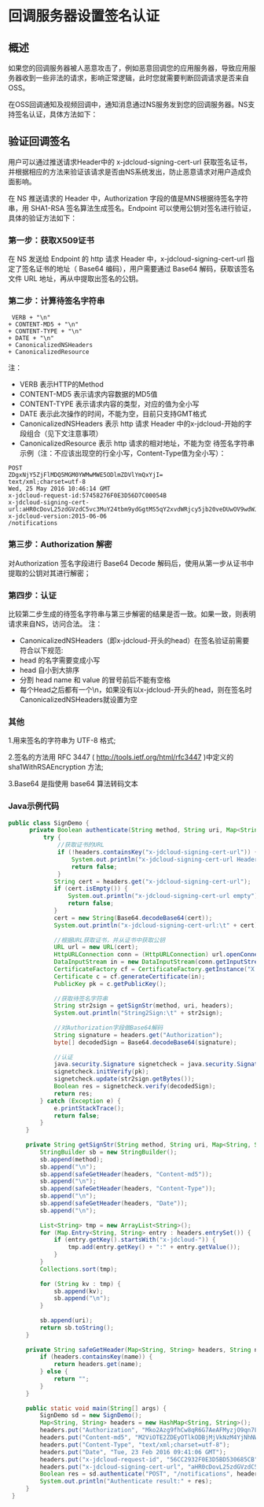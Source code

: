 # 回调服务器设置签名认证

## 概述
如果您的回调服务器被人恶意攻击了，例如恶意回调您的应用服务器，导致应用服务器收到一些非法的请求，影响正常逻辑，此时您就需要判断回调请求是否来自OSS。

在OSS回调通知及视频回调中，通知消息通过NS服务发到您的回调服务器。NS支持签名认证，具体方法如下：

## 验证回调签名
用户可以通过推送请求Header中的 x-jdcloud-signing-cert-url 获取签名证书，并根据相应的方法来验证该请求是否由NS系统发出，防止恶意请求对用户造成负面影响。

在 NS 推送请求的 Header 中，Authorization 字段的值是MNS根据待签名字符串，用 SHA1-RSA 签名算法生成签名。Endpoint 可以使用公钥对签名进行验证，具体的验证方法如下：

### 第一步：获取X509证书

在 NS 发送给 Endpoint 的 http 请求 Header 中，x-jdcloud-signing-cert-url 指定了签名证书的地址（ Base64 编码），用户需要通过 Base64 解码，获取该签名文件 URL 地址，再从中提取出签名的公钥。

### 第二步：计算待签名字符串
```
 VERB + "\n"
+ CONTENT-MD5 + "\n"
+ CONTENT-TYPE + "\n"
+ DATE + "\n"
+ CanonicalizedNSHeaders
+ CanonicalizedResource
```
注：
* VERB 表示HTTP的Method
* CONTENT-MD5 表示请求内容数据的MD5值
* CONTENT-TYPE 表示请求内容的类型，对应的值为全小写
* DATE 表示此次操作的时间，不能为空，目前只支持GMT格式
* CanonicalizedNSHeaders 表示 http 请求 Header 中的x-jdcloud-开始的字段组合（见下文注意事项）
* CanonicalizedResource 表示 http 请求的相对地址，不能为空
待签名字符串示例（注：不应该出现空的行全小写，Content-Type值为全小写）：
```
POST
ZDgxNjY5ZjFlMDQ5MGM0YWMwMWE5ODlmZDVlYmQxYjI=
text/xml;charset=utf-8
Wed, 25 May 2016 10:46:14 GMT
x-jdcloud-request-id:57458276F0E3D56D7C00054B
x-jdcloud-signing-cert-url:aHR0cDovL25zdGVzdC5vc3MuY24tbm9ydGgtMS5qY2xvdWRjcy5jb20veDUwOV9wdWJsaWNfY2VydGlmaWNhdGUucGVtCg==
x-jdcloud-version:2015-06-06
/notifications
```
### 第三步：Authorization 解密
对Authorization 签名字段进行 Base64 Decode 解码后，使用从第一步从证书中提取的公钥对其进行解密；
### 第四步：认证
比较第二步生成的待签名字符串与第三步解密的结果是否一致。如果一致，则表明请求来自NS，访问合法。
注：
* CanonicalizedNSHeaders（即x-jdcloud-开头的head）在签名验证前需要符合以下规范:
* head 的名字需要变成小写
* head 自小到大排序
* 分割 head name 和 value 的冒号前后不能有空格
* 每个Head之后都有一个\n，如果没有以x-jdcloud-开头的head，则在签名时CanonicalizedNSHeaders就设置为空

### 其他
1.用来签名的字符串为 UTF-8 格式;

2.签名的方法用 RFC 3447 ( http://tools.ietf.org/html/rfc3447 )中定义的 sha1WithRSAEncryption 方法;

3.Base64 是指使用 base64 算法转码文本

### Java示例代码
```Java
public class SignDemo {
      private Boolean authenticate(String method, String uri, Map<String, String> headers) {
          try {
              //获取证书的URL
              if (!headers.containsKey("x-jdcloud-signing-cert-url")) {
                  System.out.println("x-jdcloud-signing-cert-url Header not found");
                  return false;
              }
             String cert = headers.get("x-jdcloud-signing-cert-url");
             if (cert.isEmpty()) {
                 System.out.println("x-jdcloud-signing-cert-url empty");
                 return false;
             }
             cert = new String(Base64.decodeBase64(cert));
             System.out.println("x-jdcloud-signing-cert-url:\t" + cert);
  
             //根据URL获取证书，并从证书中获取公钥
             URL url = new URL(cert);
             HttpURLConnection conn = (HttpURLConnection) url.openConnection();
             DataInputStream in = new DataInputStream(conn.getInputStream());
             CertificateFactory cf = CertificateFactory.getInstance("X.509");
             Certificate c = cf.generateCertificate(in);
             PublicKey pk = c.getPublicKey();
  
             //获取待签名字符串
             String str2sign = getSignStr(method, uri, headers);
             System.out.println("String2Sign:\t" + str2sign);
  
             //对Authorization字段做Base64解码
             String signature = headers.get("Authorization");
             byte[] decodedSign = Base64.decodeBase64(signature);
  
             //认证
             java.security.Signature signetcheck = java.security.Signature.getInstance("SHA1withRSA");
             signetcheck.initVerify(pk);
             signetcheck.update(str2sign.getBytes());
             Boolean res = signetcheck.verify(decodedSign);
             return res;
         } catch (Exception e) {
             e.printStackTrace();
             return false;
         }
     }
  
     private String getSignStr(String method, String uri, Map<String, String> headers) {
         StringBuilder sb = new StringBuilder();
         sb.append(method);
         sb.append("\n");
         sb.append(safeGetHeader(headers, "Content-md5"));
         sb.append("\n");
         sb.append(safeGetHeader(headers, "Content-Type"));
         sb.append("\n");
         sb.append(safeGetHeader(headers, "Date"));
         sb.append("\n");
  
         List<String> tmp = new ArrayList<String>();
         for (Map.Entry<String, String> entry : headers.entrySet()) {
             if (entry.getKey().startsWith("x-jdcloud-")) {
                 tmp.add(entry.getKey() + ":" + entry.getValue());
             }
         }
         Collections.sort(tmp);
  
         for (String kv : tmp) {
             sb.append(kv);
             sb.append("\n");
         }
  
         sb.append(uri);
         return sb.toString();
     }
  
     private String safeGetHeader(Map<String, String> headers, String name) {
         if (headers.containsKey(name)) {
             return headers.get(name);
         } else {
             return "";
         }
     }
  
     public static void main(String[] args) {
         SignDemo sd = new SignDemo();
         Map<String, String> headers = new HashMap<String, String>();
         headers.put("Authorization", "Mko2Azg9fhCw8qR6G7AeAFMyzjO9qn7LDA5/t9E+6X5XURXTqBUuhpK+K55UNhrnlE2UdDkRrwDxsaDP5ajQdg==");
         headers.put("Content-md5", "M2ViOTE2ZDEyOTlkODBjMjVkNzM4YjNhNWI3ZWQ1M2E=");
         headers.put("Content-Type", "text/xml;charset=utf-8");
         headers.put("Date", "Tue, 23 Feb 2016 09:41:06 GMT");
         headers.put("x-jdcloud-request-id", "56CC2932F0E3D5BD530685CB");
         headers.put("x-jdcloud-signing-cert-url", "aHR0cDovL25zdGVzdC5vc3MuY24tbm9ydGgtMS5qY2xvdWRjcy5jb20veDUwOV9wdWJsaWNfY2VydGlmaWNhdGUucGVtCg==");
         Boolean res = sd.authenticate("POST", "/notifications", headers);
         System.out.println("Authenticate result:" + res);
     }
 }
```
